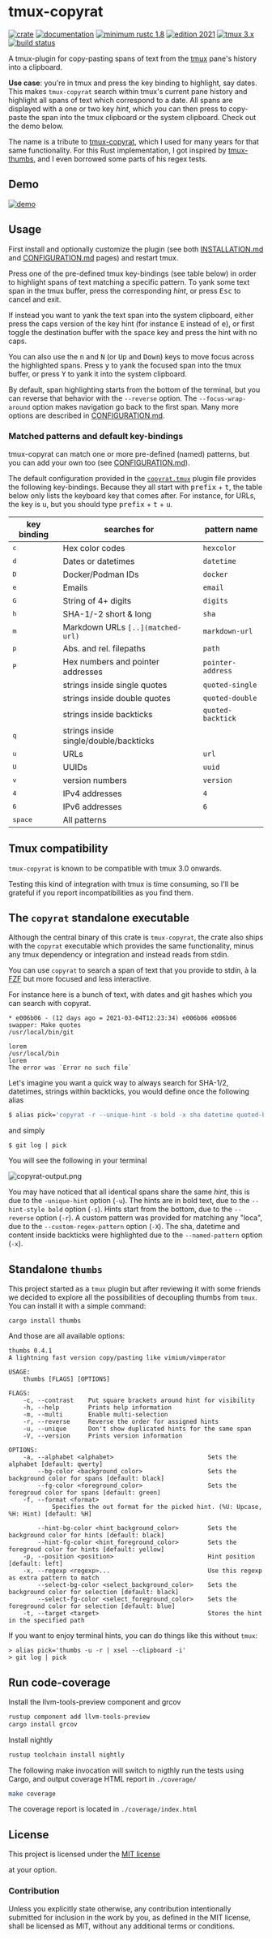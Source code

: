 # tmux-copyrat

[![crate](https://img.shields.io/crates/v/tmux-copyrat.svg)](https://crates.io/crates/tmux-copyrat)
[![documentation](https://docs.rs/tmux-copyrat/badge.svg)](https://docs.rs/tmux-copyrat)
[![minimum rustc 1.8](https://img.shields.io/badge/rustc-1.56+-blue.svg)](https://rust-lang.github.io/rfcs/2495-min-rust-version.html)
[![edition 2021](https://img.shields.io/badge/edition-2021-blue.svg)](https://doc.rust-lang.org/edition-guide/rust-2021/index.html)
[![tmux 3.x](https://img.shields.io/badge/tmux-3.0+-blue.svg)](https://tmux.github.io)
[![build status](https://github.com/graelo/tmux-copyrat/workflows/main/badge.svg)](https://github.com/graelo/tmux-copyrat/actions)

A tmux-plugin for copy-pasting spans of text from the [tmux] pane's history
into a clipboard.

**Use case**: you're in tmux and press the key binding to highlight, say dates.
This makes `tmux-copyrat` search within tmux's current pane history and
highlight all spans of text which correspond to a date. All spans are displayed
with a one or two key _hint_, which you can then press to copy-paste the span
into the tmux clipboard or the system clipboard. Check out the demo below.

The name is a tribute to [tmux-copyrat], which I used for many years for that
same functionality. For this Rust implementation, I got inspired by
[tmux-thumbs], and I even borrowed some parts of his regex tests.


## Demo

[![demo](https://asciinema.org/a/232775.png?ts=1)](https://asciinema.org/a/232775?autoplay=1)


## Usage

First install and optionally customize the plugin (see both [INSTALLATION.md]
and [CONFIGURATION.md] pages) and restart tmux.

Press one of the pre-defined tmux key-bindings (see table below) in order to
highlight spans of text matching a specific pattern. To yank some text span in
the tmux buffer, press the corresponding _hint_, or press <kbd>Esc</kbd> to
cancel and exit.

If instead you want to yank the text span into the system clipboard, either
press the caps version of the key hint (for instance <kbd>E</kbd> instead of
<kbd>e</kbd>), or first toggle the destination buffer with the <kbd>space</kbd>
key and press the hint with no caps.

You can also use the <kbd>n</kbd> and <kbd>N</kbd> (or <kbd>Up</kbd> and
<kbd>Down</kbd>) keys to move focus across the highlighted spans. Press
<kbd>y</kbd> to yank the focused span into the tmux buffer, or press
<kbd>Y</kbd> to yank it into the system clipboard.

By default, span highlighting starts from the bottom of the terminal, but you
can reverse that behavior with the `--reverse` option. The
`--focus-wrap-around` option makes navigation go back to the first span. Many
more options are described in [CONFIGURATION.md].


### Matched patterns and default key-bindings

tmux-copyrat can match one or more pre-defined (named) patterns, but you can
add your own too (see [CONFIGURATION.md]).

The default configuration provided in the [`copyrat.tmux`](copyrat.tmux) plugin
file provides the following key-bindings. Because they all start with
<kbd>prefix</kbd> + <kbd>t</kbd>, the table below only lists the keyboard key
that comes after. For instance, for URLs, the key is <kbd>u</kbd>, but you
should type <kbd>prefix</kbd> + <kbd>t</kbd> + <kbd>u</kbd>.

| key binding      | searches for                           | pattern name      |
| ---              | ---                                    | ---               |
| <kbd>c</kbd>     | Hex color codes                        | `hexcolor`        |
| <kbd>d</kbd>     | Dates or datetimes                     | `datetime`        |
| <kbd>D</kbd>     | Docker/Podman IDs                      | `docker`          |
| <kbd>e</kbd>     | Emails                                 | `email`           |
| <kbd>G</kbd>     | String of 4+ digits                    | `digits`          |
| <kbd>h</kbd>     | SHA-1/-2 short & long                  | `sha`             |
| <kbd>m</kbd>     | Markdown URLs `[..](matched-url)`      | `markdown-url`    |
| <kbd>p</kbd>     | Abs. and rel. filepaths                | `path`            |
| <kbd>P</kbd>     | Hex numbers and pointer addresses      | `pointer-address` |
|                  | strings inside single quotes           | `quoted-single`   |
|                  | strings inside double quotes           | `quoted-double`   |
|                  | strings inside backticks               | `quoted-backtick` |
| <kbd>q</kbd>     | strings inside single/double/backticks |                   |
| <kbd>u</kbd>     | URLs                                   | `url`             |
| <kbd>U</kbd>     | UUIDs                                  | `uuid`            |
| <kbd>v</kbd>     | version numbers                        | `version`         |
| <kbd>4</kbd>     | IPv4 addresses                         | `4`               |
| <kbd>6</kbd>     | IPv6 addresses                         | `6`               |
| <kbd>space</kbd> | All patterns                           |                   |


## Tmux compatibility

`tmux-copyrat` is known to be compatible with tmux 3.0 onwards.

Testing this kind of integration with tmux is time consuming, so I'll be
grateful if you report incompatibilities as you find them.


## The `copyrat` standalone executable

Although the central binary of this crate is `tmux-copyrat`, the crate also
ships with the `copyrat` executable which provides the same functionality,
minus any tmux dependency or integration and instead reads from stdin.

You can use `copyrat` to search a span of text that you provide to stdin, à la
[FZF] but more focused and less interactive.

For instance here is a bunch of text, with dates and git hashes which you can
search with copyrat.

```text
* e006b06 - (12 days ago = 2021-03-04T12:23:34) e006b06 e006b06 swapper: Make quotes
/usr/local/bin/git

lorem
/usr/local/bin
lorem
The error was `Error no such file`
```

Let's imagine you want a quick way to always search for SHA-1/2, datetimes, strings within backticks, you would define once the following alias

```zsh
$ alias pick='copyrat -r --unique-hint -s bold -x sha datetime quoted-backtick | pbcopy'
```

and simply

```console
$ git log | pick
```

You will see the following in your terminal

![[copyrat-output.png](images/copyrat-output.png)](images/copyrat-output.png)

You may have noticed that all identical spans share the same _hint_, this is
due to the `-unique-hint` option (`-u`). The hints are in bold text, due to the
`--hint-style bold` option (`-s`). Hints start from the bottom, due to the
`--reverse` option (`-r`). A custom pattern was provided for matching any
"loca", due to the `--custom-regex-pattern` option (`-X`). The sha, datetime
and content inside backticks were highlighted due to the `--named-pattern`
option (`-x`).


## Standalone `thumbs`

This project started as a `tmux` plugin but after reviewing it with some
friends we decided to explore all the possibilities of decoupling thumbs from
`tmux`. You can install it with a simple command:

```
cargo install thumbs
```

And those are all available options:

```
thumbs 0.4.1
A lightning fast version copy/pasting like vimium/vimperator

USAGE:
    thumbs [FLAGS] [OPTIONS]

FLAGS:
    -c, --contrast    Put square brackets around hint for visibility
    -h, --help        Prints help information
    -m, --multi       Enable multi-selection
    -r, --reverse     Reverse the order for assigned hints
    -u, --unique      Don't show duplicated hints for the same span
    -V, --version     Prints version information

OPTIONS:
    -a, --alphabet <alphabet>                          Sets the alphabet [default: qwerty]
        --bg-color <background_color>                  Sets the background color for spans [default: black]
        --fg-color <foreground_color>                  Sets the foregroud color for spans [default: green]
    -f, --format <format>
            Specifies the out format for the picked hint. (%U: Upcase, %H: Hint) [default: %H]

        --hint-bg-color <hint_background_color>        Sets the background color for hints [default: black]
        --hint-fg-color <hint_foreground_color>        Sets the foregroud color for hints [default: yellow]
    -p, --position <position>                          Hint position [default: left]
    -x, --regexp <regexp>...                           Use this regexp as extra pattern to match
        --select-bg-color <select_background_color>    Sets the background color for selection [default: black]
        --select-fg-color <select_foreground_color>    Sets the foreground color for selection [default: blue]
    -t, --target <target>                              Stores the hint in the specified path
```


If you want to enjoy terminal hints, you can do things like this without `tmux`:

```
> alias pick='thumbs -u -r | xsel --clipboard -i'
> git log | pick
```


## Run code-coverage

Install the llvm-tools-preview component and grcov

```sh
rustup component add llvm-tools-preview
cargo install grcov
```

Install nightly

```sh
rustup toolchain install nightly
```

The following make invocation will switch to nigthly run the tests using
Cargo, and output coverage HTML report in `./coverage/`

```sh
make coverage
```

The coverage report is located in `./coverage/index.html`



## License

This project is licensed under the [MIT license]

at your option.


### Contribution

Unless you explicitly state otherwise, any contribution intentionally submitted
for inclusion in the work by you, as defined in the MIT license, shall
be licensed as MIT, without any additional terms or conditions.

[tmux]: https://tmux.github.io
[tmux-copyrat]: https://github.com/tmux-plugins/tmux-copycat
[CONFIGURATION.md]: CONFIGURATION.md
[INSTALLATION.md]: INSTALLATION.md
[tmux-thumbs]: https://crates.io/crates/tmux-thumbs
[FZF]: https://github.com/junegunn/fzf
[xsel]: https://ostechnix.com/access-clipboard-contents-using-xclip-and-xsel-in-linux/
[MIT license]: http://opensource.org/licenses/MIT
